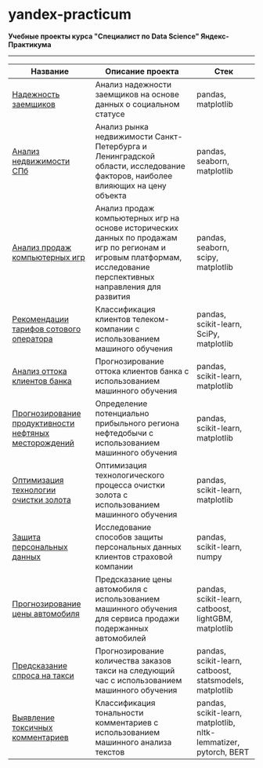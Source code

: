 # yandex-practicum
**Учебные проекты курса "Специалист по Data Science" Яндекс-Практикума**
_______
|Название| Описание проекта | Cтек |
|----| --- | ----------- |
|[Надежность заемщиков](https://github.com/fedor-konovalenko/yandex-practicum/tree/main/%D0%BD%D0%B0%D0%B4%D0%B5%D0%B6%D0%BD%D0%BE%D1%81%D1%82%D1%8C%20%D0%B7%D0%B0%D0%B5%D0%BC%D1%89%D0%B8%D0%BA%D0%BE%D0%B2)| Анализ надежности заемщиков на основе данных о социальном статусе| pandas, matplotlib |
|[Анализ недвижимости СПб](https://github.com/fedor-konovalenko/yandex-practicum/tree/main/%D0%B0%D0%BD%D0%B0%D0%BB%D0%B8%D0%B7%20%D0%BD%D0%B5%D0%B4%D0%B2%D0%B8%D0%B6%D0%B8%D0%BC%D0%BE%D1%81%D1%82%D0%B8%20%D0%A1%D0%9F%D0%B1)| Анализ рынка недвижимости Санкт-Петербурга и Ленинградской области, исследование факторов, наиболее влияющих на цену объекта | pandas, seaborn, matplotlib |
|[Анализ продаж компьютерных игр](https://github.com/fedor-konovalenko/yandex-practicum/tree/main/%D0%B0%D0%BD%D0%B0%D0%BB%D0%B8%D0%B7%20%D0%BF%D1%80%D0%BE%D0%B4%D0%B0%D0%B6%20%D0%BA%D0%BE%D0%BC%D0%BF%D1%8C%D1%8E%D1%82%D0%B5%D1%80%D0%BD%D1%8B%D1%85%20%D0%B8%D0%B3%D1%80)| Анализ продаж компьютерных игр на основе исторических данных по продажам игр по регионам и игровым платформам, исследование перспективных направления для развития | pandas, seaborn, scipy, matplotlib |
|[Рекомендации тарифов сотового оператора](https://github.com/fedor-konovalenko/yandex-practicum/tree/main/ML%20%D0%B4%D0%BB%D1%8F%20%D0%B2%D1%8B%D0%B1%D0%BE%D1%80%D0%B0%20%D1%82%D0%B0%D1%80%D0%B8%D1%84%D0%B0%20%D1%81%D0%B2%D1%8F%D0%B7%D0%B8)| Классификация клиентов телеком-компании с использованием машиного обучения | pandas, scikit-learn, SciPy, matplotlib |
|[Анализ оттока клиентов банка](https://github.com/fedor-konovalenko/yandex-practicum/tree/main/ML%20%D0%B4%D0%BB%D1%8F%20%D0%B0%D0%BD%D0%B0%D0%BB%D0%B8%D0%B7%D0%B0%20%D0%BE%D1%82%D1%82%D0%BE%D0%BA%D0%B0%20%D0%BA%D0%BB%D0%B8%D0%B5%D0%BD%D1%82%D0%BE%D0%B2%20%D0%B1%D0%B0%D0%BD%D0%BA%D0%B0)|Прогнозирование оттока клиентов банка с использованием машинного обучения| pandas, scikit-learn, matplotlib | 
|[Прогнозирование продуктивности нефтяных месторождений](https://github.com/fedor-konovalenko/yandex-practicum/tree/main/ML%20%D0%B4%D0%BB%D1%8F%20%D0%BF%D1%80%D0%B5%D0%B4%D1%81%D0%BA%D0%B0%D0%B7%D0%B0%D0%BD%D0%B8%D1%8F%20%D0%BF%D1%80%D0%BE%D0%B4%D1%83%D0%BA%D1%82%D0%B8%D0%B2%D0%BD%D0%BE%D1%81%D1%82%D0%B8%20%D0%BC%D0%B5%D1%81%D1%82%D0%BE%D1%80%D0%BE%D0%B6%D0%B4%D0%B5%D0%BD%D0%B8%D1%8F%20%D0%BD%D0%B5%D1%84%D1%82%D0%B8)| Определение потенциально прибыльного региона нефтедобычи с использованием машинного обучения | pandas, scikit-learn, matplotlib|
|[Оптимизация технологии очистки золота](https://github.com/fedor-konovalenko/yandex-practicum/tree/main/ML%20%D0%B4%D0%BB%D1%8F%20%D0%BE%D0%BF%D1%82%D0%B8%D0%BC%D0%B8%D0%B7%D0%B0%D1%86%D0%B8%D0%B8%20%D1%82%D0%B5%D1%85%D0%BD%D0%BE%D0%BB%D0%BE%D0%B3%D0%B8%D0%B8%20%D0%BE%D1%87%D0%B8%D1%81%D1%82%D0%BA%D0%B8%20%D0%B7%D0%BE%D0%BB%D0%BE%D1%82%D0%B0)| Оптимизация технологического процесса очистки золота с использованием машинного обучения | pandas, scikit-learn, matplotlib|
|[Защита персональных данных](https://github.com/fedor-konovalenko/yandex-practicum/tree/main/ML%20%D0%B8%20%D0%B7%D0%B0%D1%89%D0%B8%D1%82%D0%B0%20%D0%BF%D0%B5%D1%80%D1%81%D0%BE%D0%BD%D0%B0%D0%BB%D1%8C%D0%BD%D1%8B%D1%85%20%D0%B4%D0%B0%D0%BD%D0%BD%D1%8B%D1%85)| Исследование способов защиты персональных данных клиентов страховой компании | pandas, scikit-learn, numpy|
|[Прогнозирование цены автомобиля](https://github.com/fedor-konovalenko/yandex-practicum/tree/main/ML%20%D0%B4%D0%BB%D1%8F%20%D0%BF%D1%80%D0%B5%D0%B4%D1%81%D0%BA%D0%B0%D0%B7%D0%B0%D0%BD%D0%B8%D1%8F%20%D1%86%D0%B5%D0%BD%D1%8B%20%D0%B0%D0%B2%D1%82%D0%BE%D0%BC%D0%BE%D0%B1%D0%B8%D0%BB%D1%8F)| Предсказание цены автомобиля с использованием машинного обучения для сервиса продажи подержанных автомобилей | pandas, scikit-learn, catboost, lightGBM, matplotlib|
|[Предсказание спроса на такси](https://github.com/fedor-konovalenko/yandex-practicum/tree/main/ML%20%D0%B4%D0%BB%D1%8F%20%D0%BF%D1%80%D0%B5%D0%B4%D1%81%D0%BA%D0%B0%D0%B7%D0%B0%D0%BD%D0%B8%D1%8F%20%D1%81%D0%BF%D1%80%D0%BE%D1%81%D0%B0%20%D0%BD%D0%B0%20%D1%82%D0%B0%D0%BA%D1%81%D0%B8)| Прогнозирование количества заказов такси на следующий час с использованием машинного обучения | pandas, scikit-learn, catboost, statsmodels, matplotlib|
|[Выявление токсичных комментариев](https://github.com/fedor-konovalenko/yandex-practicum/tree/main/ML%20%D0%B4%D0%BB%D1%8F%20%D0%BE%D0%BF%D1%80%D0%B5%D0%B4%D0%B5%D0%BB%D0%B5%D0%BD%D0%B8%D1%8F%20%D1%82%D0%BE%D0%BA%D1%81%D0%B8%D1%87%D0%BD%D1%8B%D1%85%20%D0%BA%D0%BE%D0%BC%D0%BC%D0%B5%D0%BD%D1%82%D0%B0%D1%80%D0%B8%D0%B5%D0%B2)| Классификация тональности комментариев с использованием машинного анализа текстов | pandas, scikit-learn, matplotlib, nltk-lemmatizer, pytorch, BERT |
